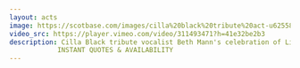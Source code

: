 ```yaml
---
layout: acts
image: https://scotbase.com/images/cilla%20black%20tribute%20act-u625585-fr.jpg
video_src: https://player.vimeo.com/video/311493471?h=41e32be2b3
description: Cilla Black tribute vocalist Beth Mann's celebration of Liverpool's Cinderella  is second to none. The show features Cilla's biggest hits and other popular hits of the swinging sixties. the show can also be performed with a Liverpudlian theme throughout, including some of Liverpool's biggest anthems such as Ferry Cross the Mersey'and You'll Never Walk Alone. Beth Mann delivers a show with an infectious energy and enthusiasm, with an impressively accurate vocal similarity to Cilla, guaranteeing a good night for all involved. <hr>
            INSTANT QUOTES & AVAILABILITY
---
```

